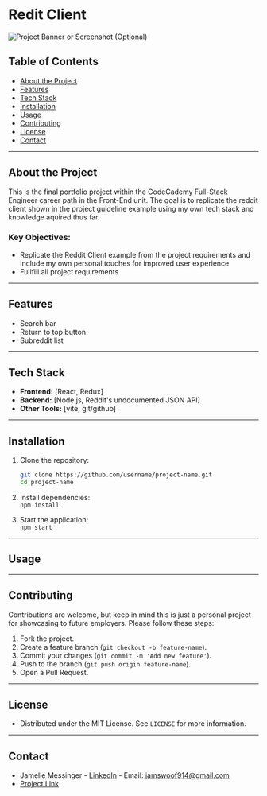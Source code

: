 # Redit Client

![Project Banner or Screenshot (Optional)](path-to-image.png)

## Table of Contents

- [About the Project](#about-the-project)
- [Features](#features)
- [Tech Stack](#tech-stack)
- [Installation](#installation)
- [Usage](#usage)
- [Contributing](#contributing)
- [License](#license)
- [Contact](#contact)

---

## About the Project

This is the final portfolio project within the CodeCademy Full-Stack Engineer career path in the Front-End unit. The goal is to replicate the reddit client shown in the project guideline example using my own tech stack and knowledge aquired thus far.

### Key Objectives:
- Replicate the Reddit Client example from the project requirements and include my own personal touches for improved user experience  
- Fullfill all project requirements  

---

## Features

- Search bar
- Return to top button
- Subreddit list

---

## Tech Stack  

- **Frontend:** [React, Redux]  
- **Backend:** [Node.js, Reddit's undocumented JSON API]  
- **Other Tools:** [vite, git/github]  

---

## Installation  

1. Clone the repository:  
   ```bash  
   git clone https://github.com/username/project-name.git  
   cd project-name  

2. Install dependencies:  
    `npm install`  

3. Start the application:  
    `npm start`  

---

## Usage  



---

## Contributing  

Contributions are welcome, but keep in mind this is just a personal project for showcasing to future employers. Please follow these steps:  

1. Fork the project.  
2. Create a feature branch (`git checkout -b feature-name`).  
3. Commit your changes (`git commit -m 'Add new feature'`).  
4. Push to the branch (`git push origin feature-name`).  
5. Open a Pull Request.  


---

## License  

- Distributed under the MIT License. See `LICENSE` for more information.  

---

## Contact  

- Jamelle Messinger - <a href="hhttps://www.linkedin.com/in/jamelle-messinger-337412238/" target="_blank">LinkedIn</a>  - Email: jamswoof914@gmail.com
- <a href="https://github.com/jamellemessinger/codecademy-reddit-client" target="_blank">Project Link</a>
